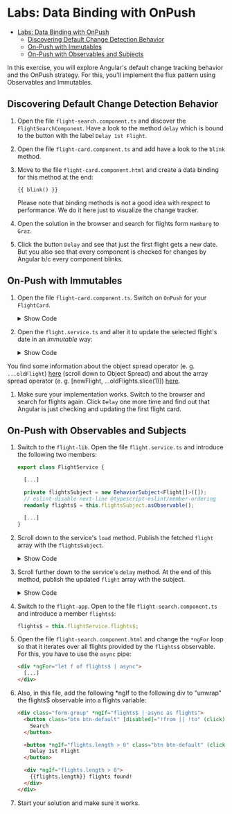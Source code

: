 # Labs: Data Binding with OnPush

- [Labs: Data Binding with OnPush](#labs-data-binding-with-onpush)
  - [Discovering Default Change Detection Behavior](#discovering-default-change-detection-behavior)
  - [On-Push with Immutables](#on-push-with-immutables)
  - [On-Push with Observables and Subjects](#on-push-with-observables-and-subjects)

In this exercise, you will explore Angular's default change tracking behavior and the OnPush strategy. For this, you'll implement the flux pattern using Observables and Immutables.

## Discovering Default Change Detection Behavior

1. Open the file `flight-search.component.ts` and discover the `FlightSearchComponent`. 
    Have a look to the method ``delay`` which is bound to the button with the label `Delay 1st Flight`.

2. Open the file `flight-card.component.ts` and add have a look to the `blink` method. 

3. Move to the file `flight-card.component.html` and create a data binding for this method at the end:
    ```
    {{ blink() }}
    ```
    Please note that binding methods is not a good idea with respect to performance. We do it here just to visualize the change tracker.
    
4. Open the solution in the browser and search for flights form `Hamburg` to `Graz`. 

5. Click the button `Delay` and see that just the first flight gets a new date. But you also see that every component is checked for changes by Angular b/c every component blinks.

## On-Push with Immutables

1. Open the file `flight-card.component.ts`. Switch on `OnPush` for your `FlightCard`.

    <details>
    <summary>Show Code</summary>
    <p>

    ```typescript
    
    import {ChangeDetectionStrategy} from '@angular/core';
    [...]
    @Component({
      selector: 'flight-card',
      templateUrl: 'flight-card.component.html',
      changeDetection: ChangeDetectionStrategy.OnPush
    })
    export class FlightCardComponent {
      [...]
    }
    ```

    </p>
    </details>

2. Open the `flight.service.ts` and alter it to update the selected flight's date in an *immutable* way:

    <details>
    <summary>Show Code</summary>
    <p>

    ```typescript
    // libs/flight-lib/src/services/flight.service.ts
    
    delay(): void {
      const ONE_MINUTE = 1000 * 60;

      const oldFlights = this.flights;
      const oldFlight = oldFlights[0];
      const oldDate = new Date(oldFlight.date);
        
      // Mutable
      // oldDate.setTime(oldDate.getTime() + 15 * ONE_MINUTE );
      // oldFlight.date = oldDate.toISOString();

      // Immutable
      const newDate = new Date(oldDate.getTime() + 15 * ONE_MINUTE);
      const newFlight: Flight = { ...oldFlight, date: newDate.toISOString() };
      const newFlights = [ newFlight, ...oldFlights.slice(1) ]
      this.flights = newFlights;
    }
    ```

</p>
</details>

You find some information about the object spread operator (e. g. `...oldFlight`) [here](https://www.typescriptlang.org/docs/handbook/release-notes/typescript-2-1.html) (scroll down to Object Spread) and about the array spread operator (e. g. [newFlight, ...oldFlights.slice(1)]) [here](https://developer.mozilla.org/en-US/docs/Web/JavaScript/Reference/Operators/Spread_operator).

1. Make sure your implementation works. Switch to the browser and search for flights again. Click `Delay` one more time and find out that Angular is just checking and updating the first flight card.

## On-Push with Observables and Subjects

1. Switch to the `flight-lib`. Open the file `flight.service.ts` and introduce the following two members:

    ```typescript
    export class FlightService {

      [...]

      private flightsSubject = new BehaviorSubject<Flight[]>([]);
      // eslint-disable-next-line @typescript-eslint/member-ordering
      readonly flights$ = this.flightsSubject.asObservable();

      [...]
    }
    ```

2. Scroll down to the service's `load` method. Publish the fetched `flight` array with the `flightsSubject`.

    <details>
    <summary>Show Code</summary>
    <p>

    ```typescript
    load(from: string, to: string): void {
      const o = this.find(from, to).subscribe(
        (flights) => {
          this.flights = flights;

          // Add this line:
          this.flightsSubject.next(flights);
        },
        (err) => console.error('Error loading flights', err)
      );
    }
    ```

    </p>
    </details>

3. Scroll further down to the service's `delay` method. At the end of this method, publish the updated `flight` array with the subject.

    <details>
    <summary>Show Code</summary>
    <p>

    ```typescript
    delay(): void {
      [...]

      // Immutable
      const newDate = new Date(oldDate.getTime() + 15 * ONE_MINUTE);
      const newFlight: Flight = { ...oldFlight, date: newDate.toISOString() };
      const newFlights = [newFlight, ...oldFlights.slice(1)];
      this.flightsSubject.next(newFlights);
      this.flights = newFlights;
    }

    ```

    </p>
    </details>

4. Switch to the `flight-app`. Open to the file `flight-search.component.ts` and introduce a member `flights$`:

    ```javascript
    flights$ = this.flightService.flights$;
    ```

5. Open the file `flight-search.component.html` and change the `*ngFor` loop so that it iterates over all flights provided by the `flights$` observable. For this, you have to use the `async` pipe:

    ```html
    <div *ngFor="let f of flights$ | async">
      [...]
    </div>
    ```

6. Also, in this file, add the following *ngIf to the following div to "unwrap" the flights$ observable into a flights variable: 

    ```html
    <div class="form-group" *ngIf="flights$ | async as flights">
      <button class="btn btn-default" [disabled]="!from || !to" (click)="search()">
        Search
      </button>

      <button *ngIf="flights.length > 0" class="btn btn-default" (click)="delay()">
        Delay 1st Flight
      </button>

      <div *ngIf="flights.length > 0">
        {{flights.length}} flights found!
      </div>
    </div>
    ```
7. Start your solution and make sure it works.
